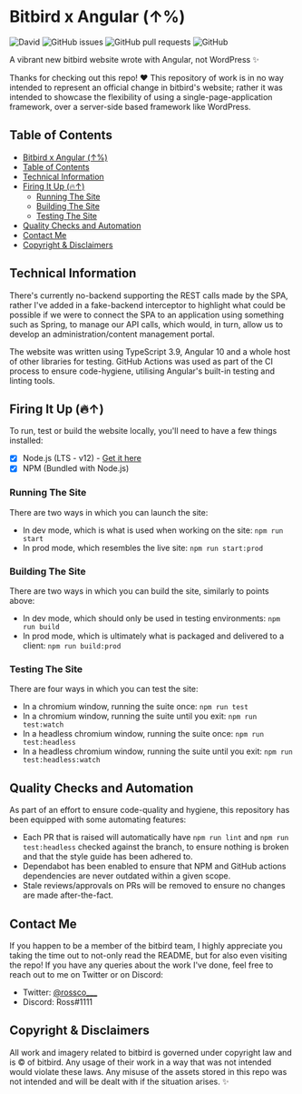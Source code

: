# Bitbird x Angular (↑%)

![David](https://img.shields.io/david/rossyman/bitbird-ng)
![GitHub issues](https://img.shields.io/github/issues/rossyman/bitbird-ng)
![GitHub pull requests](https://img.shields.io/github/issues-pr/rossyman/bitbird-ng)
![GitHub](https://img.shields.io/github/license/rossyman/bitbird-ng)

A vibrant new bitbird website wrote with Angular, not WordPress ✨

Thanks for checking out this repo! ❤️ This repository of work is in no way intended to represent an official change in bitbird's website; rather it was intended to showcase the flexibility of using a single-page-application framework, over a server-side based framework like WordPress.

## Table of Contents

- [Bitbird x Angular (↑%)](#bitbird-x-angular-)
- [Table of Contents](#table-of-contents)
- [Technical Information](#technical-information)
- [Firing It Up (🔥↑)](#firing-it-up-)
    - [Running The Site](#running-the-site)
    - [Building The Site](#building-the-site)
    - [Testing The Site](#testing-the-site)
- [Quality Checks and Automation](#quality-checks-and-automation)
- [Contact Me](#contact-me)
- [Copyright & Disclaimers](#copyright--disclaimers)

## Technical Information

There's currently no-backend supporting the REST calls made by the SPA, rather I've added in a fake-backend interceptor to highlight what could be possible if we were to connect the SPA to an application using something such as Spring, to manage our API calls, which would, in turn, allow us to develop an administration/content management portal.

The website was written using TypeScript 3.9, Angular 10 and a whole host of other libraries for testing. GitHub Actions was used as part of the CI process to ensure code-hygiene, utilising Angular's built-in testing and linting tools.

## Firing It Up (🔥↑)

To run, test or build the website locally, you'll need to have a few things installed:
 - [x] Node.js (LTS - v12) - [Get it here](https://nodejs.org/)
 - [x] NPM (Bundled with Node.js)
 
### Running The Site

There are two ways in which you can launch the site:
- In dev mode, which is what is used when working on the site: `npm run start`
- In prod mode, which resembles the live site: `npm run start:prod`

### Building The Site

There are two ways in which you can build the site, similarly to points above:
- In dev mode, which should only be used in testing environments: `npm run build`
- In prod mode, which is ultimately what is packaged and delivered to a client: `npm run build:prod`

### Testing The Site

There are four ways in which you can test the site:
- In a chromium window, running the suite once: `npm run test`
- In a chromium window, running the suite until you exit: `npm run test:watch`
- In a headless chromium window, running the suite once: `npm run test:headless`
- In a headless chromium window, running the suite until you exit: `npm run test:headless:watch`

## Quality Checks and Automation

As part of an effort to ensure code-quality and hygiene, this repository has been equipped with some automating features:
- Each PR that is raised will automatically have `npm run lint` and `npm run test:headless` checked against the branch, to ensure nothing is broken and that the style guide has been adhered to.
- Dependabot has been enabled to ensure that NPM and GitHub actions dependencies are never outdated within a given scope.
- Stale reviews/approvals on PRs will be removed to ensure no changes are made after-the-fact.

## Contact Me

If you happen to be a member of the bitbird team, I highly appreciate you taking the time out to not-only read the README, but for also even visiting the repo! If you have any queries about the work I've done, feel free to reach out to me on Twitter or on Discord:

- Twitter: [@rossco___](https://twitter.com/rossco___)
- Discord: Ross#1111

## Copyright & Disclaimers

All work and imagery related to bitbird is governed under copyright law and is &copy; of bitbird. Any usage of their work in a way that was not intended would violate these laws. Any misuse of the assets stored in this repo was not intended and will be dealt with if the situation arises. ✨
